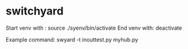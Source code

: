 # switchyard

Start venv with : source ./syenv/bin/activate
End venv with: deactivate

Example command: swyard -t inouttest.py myhub.py
